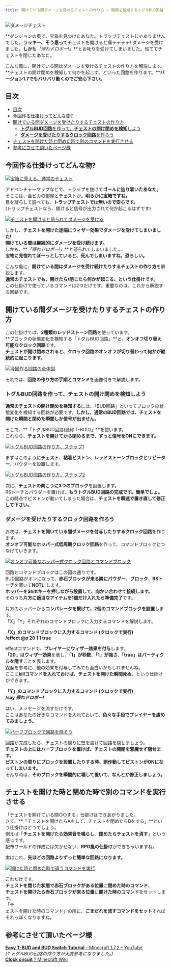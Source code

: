 ```yaml
---
title: 開けている間ダメージを受けるチェストの作り方 – 開閉を検知するトグルBUD回路
---
```


![ダメージチェスト](https://res.cloudinary.com/napoan-com/image/upload/w_650,c_limit,f_auto,q_auto/v1578380699/503dd551b0c7c74d1e4cb625a39ae01d_sf7rkq.png)

**ダンジョンの奥で、宝箱を見つけたあなた。トラップチェストじゃありませんでした。**ラッキー、そう思って**チェストを開けると痛テテテテ! ダメージを受けました。**しかも**_「帰れドロボー!」_**とお叱りを受けてしまいました。慌ててチェストを閉じたあなた。

こんな風に、開けている間はダメージを受けるチェストの作り方を解説します。**チェストの開け閉めを検知して何かを起こす、といった回路を作ります。****バージョン1.7でもバリバリ動くのでご安心下さい。**

## 目次

- [目次](#目次)
- [今回作る仕掛けってどんな物?](#今回作る仕掛けってどんな物)
- [開けている間ダメージを受けたりするチェストの作り方](#開けている間ダメージを受けたりするチェストの作り方)
  - [**トグルBUD回路**を作って、**チェストの開け閉めを検知**しよう](#トグルbud回路を作ってチェストの開け閉めを検知しよう)
  - [**ダメージを受けたりするクロック回路**を作ろう](#ダメージを受けたりするクロック回路を作ろう)
- [チェストを開けた時と閉めた時で別のコマンドを実行させる](#チェストを開けた時と閉めた時で別のコマンドを実行させる)
- [参考にさせて頂いたページ様](#参考にさせて頂いたページ様)

## 今回作る仕掛けってどんな物?

[![宝箱に見える、通常のチェスト](https://cdn-ak.f.st-hatena.com/images/fotolife/s/sasigume/20210208/20210208150406.png)](#8/9/894db814.png "宝箱に見える、通常のチェスト")

アドベンチャーマップなどで、トラップを抜けて**ゴールに辿り着いたあなた。**  
そこには、金ピカの部屋とチェストが。**明らかに宝箱ですね。**  
目を凝らして調べても、**トラップチェストでは無いので安心です。**  
(トラップチェストなら、開けると信号が出力されて何か起こるはずです)

[![チェストを開けると怒られてダメージを受ける](https://cdn-ak.f.st-hatena.com/images/fotolife/s/sasigume/20210208/20210208075201.gif)](http://imgbox.com/tFy5QoVA)

しかし、**チェストを開けた途端にウィザー効果でダメージを受けてしまいました!**  
**開けている間は継続的にダメージを受け続けます。**  
しかも、**_「帰れドロボー!」_**と怒られてしまいました….  
**宝物に見惚れてぼーっとしていると、死んでしまいますね。恐ろしい。**

こんな風に、**開けている間はダメージを受け続けたりするチェストの作り方**を解説します。  
**通常のチェストでも、開けたら/閉じたら何かが起こる、という仕掛けです。**  
この仕掛けで使っているコマンドは2つだけです。重要なのは、これから解説する回路です。

## 開けている間ダメージを受けたりするチェストの作り方

この仕掛けでは、**2種類のレッドストーン回路**を使っています。  
**ブロックの状態変化を検知する「トグルBUD回路」**と、**オンオフ切り替え可能なクロック回路**です。  
**チェストが開け閉めされると、クロック回路のオンオフが切り替わって何かが継続的に起こります。**

[![今回作る回路の全体図](https://cdn-ak.f.st-hatena.com/images/fotolife/s/sasigume/20210208/20210208152355.png)](#9/e/9e10faa3.png "今回作る回路の全体図")

それでは、**回路の作り方の手順とコマンド**を画像付きで解説します。

### **トグルBUD回路**を作って、**チェストの開け閉めを検知**しよう

**通常のチェストの開け閉めを検知する**には、「BUD回路」といってブロックの状態変化を検知する回路が必要です。**しかし、通常のBUD回路では、チェストを開けた瞬間と閉めた瞬間しか信号が出ません。**

そこで、**「トグルBUD回路(通称 T-BUD)」**を使います。  
これなら、**チェストを開けてから閉めるまで、ずっと信号をONにできます。**

[![トグルBUD回路の作り方、ステップ1](https://cdn-ak.f.st-hatena.com/images/fotolife/s/sasigume/20210208/20210208160653.png)](#c/6/c6fed61c.png "トグルBUD回路の作り方、ステップ1")

まずはこのように**チェスト**、**粘着ピストン**、**レッドストーンブロックとリピーター**、パウダーを設置します。

[![トグルBUD回路の作り方、ステップ2](https://cdn-ak.f.st-hatena.com/images/fotolife/s/sasigume/20210208/20210208144154.png)](#7/5/757fa1e0.png "トグルBUD回路の作り方、ステップ2")

次に、**チェストの向こうに3つのブロック**を設置します。  
RSトーチとパウダーを置けば、**もうトグルBUD回路の完成です。簡単でしょ。**  
この時点でピストンが動いてしまった場合は、**チェストを瞬速で置き直して修正して下さい。**

### **ダメージを受けたりするクロック回路**を作ろう

お次は、**チェストを開いている間ダメージを付与したりするクロック回路**を作ります。  
**オンオフ可能なホッパー式低周期クロック回路**を作って、コマンドブロックとつなげていきます。

[![オンオフ可能なホッパー式クロック回路とコマンドブロック](https://cdn-ak.f.st-hatena.com/images/fotolife/s/sasigume/20210208/20210208150054.png)](#8/6/869c4e3f.png "オンオフ可能なホッパー式クロック回路とコマンドブロック")

回路とコマンドブロックはこの図の通りです。  
BUD回路がオンになって、**赤石ブロックが来る隣にパウダー**、**ブロック**、**RSトーチ**を置いて**NOT**にします。  
**ホッパーをShiftキーを押しながら設置して、向かい合わせて接続します。**  
そのうち**片方に適当なアイテムを1個だけ入れたら準備完了**です。

片方のホッパーから**コンパレータを繋げて、2個のコマンドブロックを設置**します。  
「X」「Y」それぞれのコマンドブロックに入力するコマンドを解説します。

**「X」のコマンドブロックに入力するコマンド (クロックで実行)  
/effect @p 20 1 1 true**

effectコマンドで、**プレイヤーにウィザー効果を付与**します。  
**「20」はウィザー効果**を表し、**「1」が秒数**、**「1」が強さ**、**「true」はパーティクルを隠す**ことを表します。  
[Wiki](http://minecraft.gamepedia.com/Effects)を参考に、他の効果を付与してみても面白いかもしれませんね。  
ここに**killコマンドを入れておけば、チェストを開けた瞬間死ぬ**、という仕掛けができます。

**「Y」のコマンドブロックに入力するコマンド (クロックで実行)  
/say _帰れドロボー!_**

はい、メッセージを流すだけです。  
ここはあなたの好きなコマンドを入れておいて、**色々な手段でプレイヤーを虐めてみましょう。**

[![ハーフブロックで回路を隠そう](https://cdn-ak.f.st-hatena.com/images/fotolife/s/sasigume/20210208/20210208155502.png)](#b/b/bb9e77e3.png "ハーフブロックで回路を隠そう")

回路が完成したら、チェストの周りに壁を設けて回路を隠しましょう。  
**チェストの上にはハーフブロックを置けば、チェストの開閉を邪魔せず隠せます。**  
**ピストンの周りにブロックを設置したりする時、誤作動してピストンがONになってしまいます。**  
そんな時は、**そのブロックを瞬間的に壊して置いて、なんとか修正しましょう。**

## チェストを開けた時と閉めた時で別のコマンドを実行させる

「チェストを開けている間○○する」仕掛けはできあがりました。  
さて、**「チェストを開けたらAをして、チェストを閉めたらBをする」**という仕掛けはどうでしょう。  
例えば「**チェストを開けたら効果音を鳴らし**、**閉めたらチェストを消す**」という感じです。  
配布ワールドの作成には欠かせない、**RPG風の仕掛け**ができちゃいますね。

実はこれ、**先ほどの回路よりずっと簡単な回路になります。**

[![開けた時と閉めた時で違うコマンドを実行](https://cdn-ak.f.st-hatena.com/images/fotolife/s/sasigume/20210208/20210208153834.png)](#a/b/ab860328.png "開けた時と閉めた時で違うコマンドを実行")

これだけです。  
**チェストを閉じた状態で赤石ブロックがある位置**に**閉めた時のコマンド**、  
**チェストを開けたら赤石ブロックが来る位置**に**開けた時のコマンド**をセットします。  
「チ  
ェストを開けた時のコマンド」の所に、**ごまだれを流すコマンドをセット**すればそれっぽくなりますね。

## 参考にさせて頂いたページ様

[**Easy T-BUD and BUD Switch Tutorial** – Minecraft 1.7.2 – YouTube](http://www.youtube.com/watch?v=hrVfmcGmYBU)  
_(↑トグルBUD回路の作り方が大変参考になりました。)_  
[**Clock circuit** ? Minecraft Wiki](http://minecraft.gamepedia.com/Clock_circuit)
